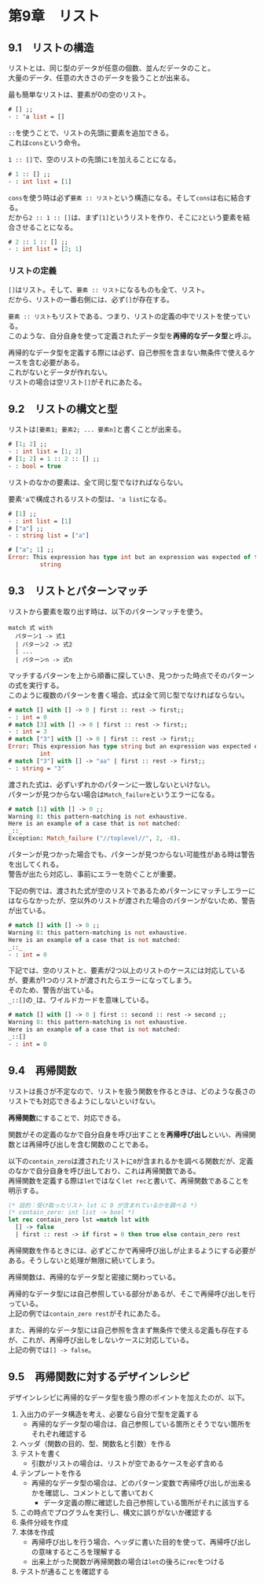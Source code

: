 # 第9章　リスト

## 9.1　リストの構造

リストとは、同じ型のデータが任意の個数、並んだデータのこと。  
大量のデータ、任意の大きさのデータを扱うことが出来る。

最も簡単なリストは、要素が0の空のリスト。

```ocaml
# [] ;;
- : 'a list = []
```

`::`を使うことで、リストの先頭に要素を追加できる。  
これは`cons`という命令。

`1 :: []`で、空のリストの先頭に`1`を加えることになる。

```ocaml
# 1 :: [] ;;
- : int list = [1]
```

`cons`を使う時は必ず`要素 :: リスト`という構造になる。そして`cons`は右に結合する。  
だから`2 :: 1 :: []`は、まず`[1]`というリストを作り、そこに`2`という要素を結合させることになる。

```ocaml
# 2 :: 1 :: [] ;;
- : int list = [2; 1]
```

### リストの定義

`[]`はリスト。そして、`要素 :: リスト`になるものも全て、リスト。  
だから、リストの一番右側には、必ず`[]`が存在する。

`要素 :: リスト`もリストである、つまり、リストの定義の中でリストを使っている。  
このような、自分自身を使って定義されたデータ型を**再帰的なデータ型**と呼ぶ。

再帰的なデータ型を定義する際には必ず、自己参照を含まない無条件で使えるケースを含む必要がある。  
これがないとデータが作れない。  
リストの場合は空リスト`[]`がそれにあたる。

## 9.2　リストの構文と型

リストは`[要素1; 要素2; ... 要素n]`と書くことが出来る。

```ocaml
# [1; 2] ;;
- : int list = [1; 2]
# [1; 2] = 1 :: 2 :: [] ;;
- : bool = true
```

リストのなかの要素は、全て同じ型でなければならない。

要素`'a`で構成されるリストの型は、`'a list`になる。

```ocaml
# [1] ;;
- : int list = [1]
# ["a"] ;;
- : string list = ["a"]
```

```ocaml
# ["a"; 1] ;;
Error: This expression has type int but an expression was expected of type
         string
```

## 9.3　リストとパターンマッチ

リストから要素を取り出す時は、以下のパターンマッチを使う。

```
match 式 with
  パターン1 -> 式1
  | パターン2 -> 式2
  | ...
  | パターンn -> 式n
```

マッチするパターンを上から順番に探していき、見つかった時点でそのパターンの式を実行する。  
このように複数のパターンを書く場合、式は全て同じ型でなければならない。

```ocaml
# match [] with [] -> 0 | first :: rest -> first;;
- : int = 0
# match [3] with [] -> 0 | first :: rest -> first;;
- : int = 3
# match ["3"] with [] -> 0 | first :: rest -> first;;
Error: This expression has type string but an expression was expected of type
         int
# match ["3"] with [] -> "aa" | first :: rest -> first;;
- : string = "3"
```

渡された式は、必ずいずれかのパターンに一致しないといけない。  
パターンが見つからない場合は`Match_failure`というエラーになる。

```ocaml
# match [1] with [] -> 0 ;;
Warning 8: this pattern-matching is not exhaustive.
Here is an example of a case that is not matched:
_::_
Exception: Match_failure ("//toplevel//", 2, -8).
```

パターンが見つかった場合でも、パターンが見つからない可能性がある時は警告を出してくれる。  
警告が出たら対応し、事前にエラーを防ぐことが重要。

下記の例では、渡された式が空のリストであるためパターンにマッチしエラーにはならなかったが、空以外のリストが渡された場合のパターンがないため、警告が出ている。

```ocaml
# match [] with [] -> 0 ;;
Warning 8: this pattern-matching is not exhaustive.
Here is an example of a case that is not matched:
_::_
- : int = 0
```

下記では、空のリストと、要素が2つ以上のリストのケースには対応しているが、要素が1つのリストが渡されたらエラーになってしまう。  
そのため、警告が出ている。  
`_::[]`の`_`は、ワイルドカードを意味している。

```ocaml
# match [] with [] -> 0 | first :: second :: rest -> second ;;
Warning 8: this pattern-matching is not exhaustive.
Here is an example of a case that is not matched:
_::[]
- : int = 0
```

## 9.4　再帰関数

リストは長さが不定なので、リストを扱う関数を作るときは、どのような長さのリストでも対応できるようにしないといけない。

**再帰関数**にすることで、対応できる。

関数がその定義のなかで自分自身を呼び出すことを**再帰呼び出し**といい、再帰関数とは再帰呼び出しを含む関数のことである。

以下の`contain_zero`は渡されたリストに`0`が含まれるかを調べる関数だが、定義のなかで自分自身を呼び出しており、これは再帰関数である。  
再帰関数を定義する際は`let`ではなく`let rec`と書いて、再帰関数であることを明示する。

```ocaml
(* 目的：受け取ったリスト lst に 0 が含まれているかを調べる *)
(* contain_zero: int list -> bool *)
let rec contain_zero lst =match lst with
  [] -> false
  | first :: rest -> if first = 0 then true else contain_zero rest
```
再帰関数を作るときには、必ずどこかで再帰呼び出しが止まるようにする必要がある。そうしないと処理が無限に続いてしまう。

再帰関数は、再帰的なデータ型と密接に関わっている。

再帰的なデータ型には自己参照している部分があるが、そこで再帰呼び出しを行っている。  
上記の例では`contain_zero rest`がそれにあたる。

また、再帰的なデータ型には自己参照を含まず無条件で使える定義も存在するが、これが、再帰呼び出しをしないケースに対応している。  
上記の例では`[] -> false`。

## 9.5　再帰関数に対するデザインレシピ

デザインレシピに再帰的なデータ型を扱う際のポイントを加えたのが、以下。

1. 入出力のデータ構造を考え、必要なら自分で型を定義する
    - 再帰的なデータ型の場合は、自己参照している箇所とそうでない箇所をそれぞれ確認する
2. ヘッダ（関数の目的、型、関数名と引数）を作る
3. テストを書く
    - 引数がリストの場合は、リストが空であるケースを必ず含める
4. テンプレートを作る
    - 再帰的なデータ型の場合は、どのパターン変数で再帰呼び出しが出来るかを確認し、コメントとして書いておく
        - データ定義の際に確認した自己参照している箇所がそれに該当する
5. この時点でプログラムを実行し、構文に誤りがないか確認する
6. 条件分岐を作成
7. 本体を作成
    - 再帰呼び出しを行う場合、ヘッダに書いた目的を使って、再帰呼び出しの意味するところを理解する
    - 出来上がった関数が再帰関数の場合は`let`の後ろに`rec`をつける
8. テストが通ることを確認する
